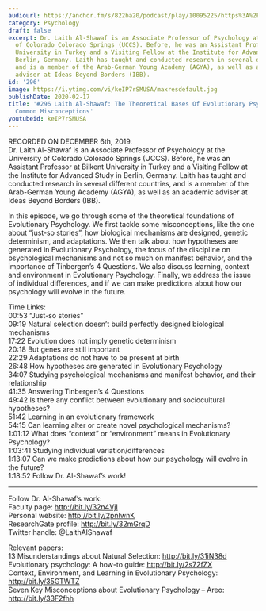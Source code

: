 ```yaml
---
audiourl: https://anchor.fm/s/822ba20/podcast/play/10095225/https%3A%2F%2Fd3ctxlq1ktw2nl.cloudfront.net%2Fproduction%2F2020-0-31%2F46156243-44100-2-d9b05491824bf.m4a
category: Psychology
draft: false
excerpt: Dr. Laith Al-Shawaf is an Associate Professor of Psychology at the University
  of Colorado Colorado Springs (UCCS). Before, he was an Assistant Professor at Bilkent
  University in Turkey and a Visiting Fellow at the Institute for Advanced Study in
  Berlin, Germany. Laith has taught and conducted research in several different countries,
  and is a member of the Arab-German Young Academy (AGYA), as well as an academic
  adviser at Ideas Beyond Borders (IBB).
id: '296'
image: https://i.ytimg.com/vi/keIP7rSMUSA/maxresdefault.jpg
publishDate: 2020-02-17
title: '#296 Laith Al-Shawaf: The Theoretical Bases Of Evolutionary Psychology, And
  Common Misconceptions'
youtubeid: keIP7rSMUSA
---
```

<div class="timelinks">

RECORDED ON DECEMBER 6th, 2019.  
Dr. Laith Al-Shawaf is an Associate Professor of Psychology at the University of Colorado Colorado Springs (UCCS). Before, he was an Assistant Professor at Bilkent University in Turkey and a Visiting Fellow at the Institute for Advanced Study in Berlin, Germany. Laith has taught and conducted research in several different countries, and is a member of the Arab-German Young Academy (AGYA), as well as an academic adviser at Ideas Beyond Borders (IBB).

In this episode, we go through some of the theoretical foundations of Evolutionary Psychology. We first tackle some misconceptions, like the one about “just-so stories”, how biological mechanisms are designed, genetic determinism, and adaptations. We then talk about how hypotheses are generated in Evolutionary Psychology, the focus of the discipline on psychological mechanisms and not so much on manifest behavior, and the importance of Tinbergen’s 4 Questions. We also discuss learning, context and environment in Evolutionary Psychology. Finally, we address the issue of individual differences, and if we can make predictions about how our psychology will evolve in the future.


Time Links:  
<time>00:53</time> “Just-so stories”  
<time>09:19</time> Natural selection doesn’t build perfectly designed biological mechanisms   
<time>17:22</time> Evolution does not imply genetic determinism   
<time>20:18</time> But genes are still important  
<time>22:29</time> Adaptations do not have to be present at birth  
<time>26:48</time> How hypotheses are generated in Evolutionary Psychology  
<time>34:07</time> Studying psychological mechanisms and manifest behavior, and their relationship  
<time>41:35</time> Answering Tinbergen’s 4 Questions  
<time>49:42</time> Is there any conflict between evolutionary and sociocultural hypotheses?  
<time>51:42</time> Learning in an evolutionary framework  
<time>54:15</time> Can learning alter or create novel psychological mechanisms?  
<time>1:01:12</time> What does “context” or “environment” means in Evolutionary Psychology?  
<time>1:03:41</time> Studying individual variation/differences  
<time>1:13:07</time> Can we make predictions about how our psychology will evolve in the future?  
<time>1:18:52</time> Follow Dr. Al-Shawaf’s work!

---

Follow Dr. Al-Shawaf’s work:  
Faculty page: http://bit.ly/32n4VjI  
Personal website: http://bit.ly/2pnIwnK  
ResearchGate profile: http://bit.ly/32mGrqD  
Twitter handle: @LaithAlShawaf

Relevant papers:  
13 Misunderstandings about Natural Selection: http://bit.ly/31iN38d  
Evolutionary psychology: A how-to guide: http://bit.ly/2s72fZX  
Context, Environment, and Learning in Evolutionary Psychology: http://bit.ly/35GTWTZ  
Seven Key Misconceptions about Evolutionary Psychology – Areo: http://bit.ly/33F2fhh
</div>

